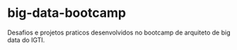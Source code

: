 # big-data-bootcamp
Desafios e projetos praticos desenvolvidos no bootcamp de arquiteto de big data do IGTI.
